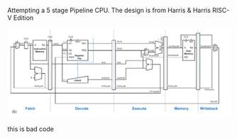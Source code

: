 Attempting a 5 stage Pipeline CPU.
The design is from Harris & Harris RISC-V Edition

![](5_stage_pipeline.png)


this is bad code

